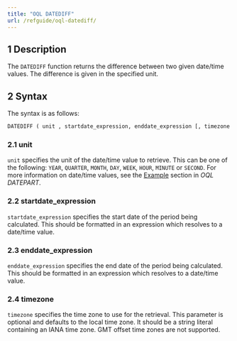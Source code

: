 ```yaml
---
title: "OQL DATEDIFF"
url: /refguide/oql-datediff/
---
```


## 1 Description

The `DATEDIFF` function returns the difference between two given date/time values. The difference is given in the specified unit.

## 2 Syntax

The syntax is as follows:

```sql {linenos=false}
DATEDIFF ( unit , startdate_expression, enddate_expression [, timezone ] )
```

### 2.1 unit

`unit` specifies the unit of the date/time value to retrieve. This can be one of the following:
`YEAR`, `QUARTER`, `MONTH`, `DAY`, `WEEK`, `HOUR`, `MINUTE` or `SECOND`. For more information on date/time values, see the [Example](/refguide/oql-datepart/#oql-datepart-example) section in *OQL DATEPART*.

### 2.2 startdate_expression

`startdate_expression` specifies the start date of the period being calculated. This should be formatted in an expression which resolves to a date/time value.

### 2.3 enddate_expression

`enddate_expression` specifies the end date of the period being calculated. This should be formatted in an expression which resolves to a date/time value.

### 2.4 timezone

`timezone` specifies the time zone to use for the retrieval. This parameter is optional and defaults to the local time zone. It should be a string literal containing an IANA time zone. GMT offset time zones are not supported.
